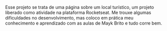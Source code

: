 Esse projeto se trata de uma página sobre um local turístico, um projeto liberado como atividade na plataforma Rocketseat. Me trouxe algumas dificuldades no desenvolvimento, mas coloco em prática meu conhecimento e aprendizado com as aulas de Mayk Brito e tudo corre bem.
